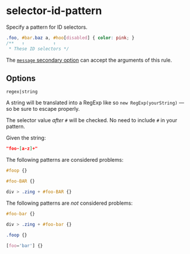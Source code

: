 # selector-id-pattern

Specify a pattern for ID selectors.

<!-- prettier-ignore -->
```css
.foo, #bar.baz a, #hoo[disabled] { color: pink; }
/**   ↑           ↑
 * These ID selectors */
```

The [`message` secondary option](https://github.com/stylelint/stylelint/tree/15.10.3/docs/user-guide/configure.md#message) can accept the arguments of this rule.

## Options

`regex|string`

A string will be translated into a RegExp like so `new RegExp(yourString)` — so be sure to escape properly.

The selector value _after `#`_ will be checked. No need to include `#` in your pattern.

Given the string:

```json
"foo-[a-z]+"
```

The following patterns are considered problems:

<!-- prettier-ignore -->
```css
#foop {}
```

<!-- prettier-ignore -->
```css
#foo-BAR {}
```

<!-- prettier-ignore -->
```css
div > .zing + #foo-BAR {}
```

The following patterns are _not_ considered problems:

<!-- prettier-ignore -->
```css
#foo-bar {}
```

<!-- prettier-ignore -->
```css
div > .zing + #foo-bar {}
```

<!-- prettier-ignore -->
```css
.foop {}
```

<!-- prettier-ignore -->
```css
[foo='bar'] {}
```
